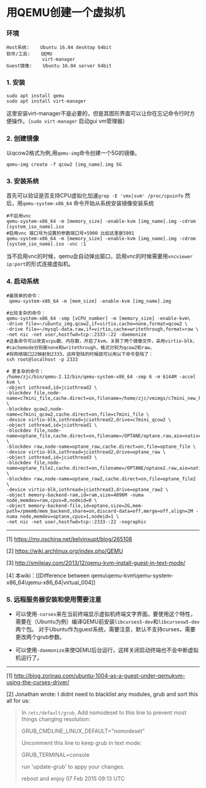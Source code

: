 # 用QEMU创建一个虚拟机



### 环境
```
Host系统:    Ubuntu 16.04 desktop 64bit
软件/工具:    QEMU
             virt-manager
Guest镜像:    Ubuntu 16.04 server 64bit
```
### 1. 安装
```shell
sudo apt install qemu
sudo apt install virt-manager
```
这里安装virt-manager不是必要的，但是其图形界面可以让你在忘记命令行时方便操作。（`sudo virt-manager` 启动gui vm管理器）

### 2. 创建镜像
以qcow2格式为例,用`qemu-img`命令创建一个5G的镜像。
```shell
qemu-img create -f qcow2 [img_name].img 5G
```

### 3. 安装系统
首先可以验证是否支持CPU虚拟化加速`grep -E 'vmx|svm' /proc/cpuinfo`
然后，用`qemu-system-x86_64` 命令开始从系统安装镜像安装系统
```shell
#不启用vnc
qemu-system-x86_64 -m [memory_size] -enable-kvm [img_name].img -cdrom [system_iso_name].iso
#启用vnc 端口号为设置的参数端口号+5900 比如这里是5901
qemu-system-x86_64 -m [memory_size] -enable-kvm [img_name].img -cdrom [system_iso_name].iso -vnc :1
```
当不启用vnc的时候，qemu会自动弹出窗口，启用vnc的时候需要用`vncviewer ip:port`的形式连接虚拟机。

### 4. 启动系统
```shell
#最简单的命令：
 qemu-system-x86_64 -m [mem_size] -enable-kvm [img_name].img

#比较复杂的命令：
qemu-system-x86_64 -smp [vCPU_number] -m [memory_size] -enable-kvm\
-drive file=~/ubuntu_img.qcow2,if=virtio,cache=none,format=qcow2 \
-drive file=~/mysql-data.raw,if=virtio,cache=writethrough,format=raw \
-net nic -net user,hostfwd=tcp::2333-:22 -daemonize
#这条命令可以改变vcpu数、内存数，开启了kvm，关联了两个镜像文件，采用virtio-blk，
#cachemode分别是none和writethrough，格式分别为qcow2和raw，
#将网络端口22映射到2333，这样登陆的时候就可以用以下命令登陆了：
ssh root@localhost -p 2333

# 更复杂的命令：
/home/zjc/bin/qemu-2.12/bin/qemu-system-x86_64 -smp 6 -m 6144M -accel kvm \
-object iothread,id=jciothread2 \
-blockdev file,node-name=c7mini_file,cache.direct=on,filename=/home/zjc/vmimgs/c7mini_new_kernel.qcow2,aio=native \
-blockdev qcow2,node-name=c7mini_qcow2,cache.direct=on,file=c7mini_file \
-device virtio-blk,iothread=jciothread2,drive=c7mini_qcow2 \
-object iothread,id=jciothread1 \
-blockdev file,node-name=optane_file,cache.direct=on,filename=/OPTANE/optane.raw,aio=native \
-blockdev raw,node-name=optane_raw,cache.direct=on,file=optane_file \
-device virtio-blk,iothread=jciothread2,drive=optane_raw \
-object iothread,id=jciothread3 \
-blockdev file,node-name=optane_file2,cache.direct=on,filename=/OPTANE/optane2.raw,aio=native \
-blockdev raw,node-name=optane_raw2,cache.direct=on,file=optane_file2 \
-device virtio-blk,iothread=jciothread3,drive=optane_raw2 \
-object memory-backend-ram,id=ram,size=4096M -numa node,memdev=ram,cpus=0,nodeid=0 \
-object memory-backend-file,id=optane,size=2G,mem-path=/pmem0/mem_backend,share=on,discard-data=off,merge=off,align=2M -numa node,memdev=optane,cpus=1,nodeid=1 \
-net nic -net user,hostfwd=tcp::2333-:22 -nographic
```
---

[1] https://my.oschina.net/kelvinxupt/blog/265108

[2] https://wiki.archlinux.org/index.php/QEMU

[3] http://smilejay.com/2013/12/qemu-kvm-install-guest-in-text-mode/

[4] 本wiki：[[Difference between qemu\qemu-kvm\qemu-system-x86_64\qemu-x86_64|virtual_004]]


### 5. 远程服务器安装和使用需要注意

* 可以使用`-curses`来在当前终端显示虚拟机终端文字界面。要使用这个特性，需要在（Ubuntu为例）编译QEMU前安装`libcurses5-dev`和`libcursesw5-dev`两个包。
对于Ubuntu作为guest系统，需要注意，默认不支持curses，需要更改两个grub参数。

* 可以使用`-daemonize`来使QEMU后台运行，这样关闭启动终端也不会中断虚拟机运行了。

---

[1] http://blog.zorinaq.com/ubuntu-1004-as-a-guest-under-qemukvm-using-the-curses-driver/

[2] Jonathan wrote: I didnt need to blacklist any modules, grub and sort this all for us:

>In `/etc/default/grub`, 
>Add nomodeset to this line to prevent most things changing resolution:
>
>GRUB_CMDLINE_LINUX_DEFAULT="nomodeset"
>
>Uncomment this line to keep grub in text mode:
>
>GRUB_TERMINAL=console
>
>run 'update-grub' to appy your changes.
>
>reboot and enjoy
>07 Feb 2015 09:13 UTC




